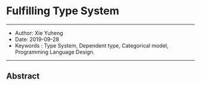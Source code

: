 # Fulfilling Type System

------
- Author: Xie Yuheng
- Date: 2019-09-28
- Keywords : Type System, Dependent type, Categorical model, Programming Language Design.
------

## Abstract
